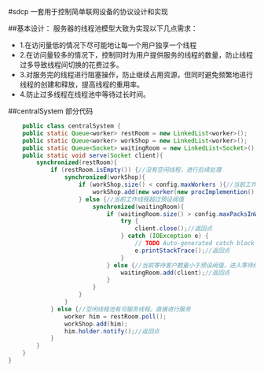 #sdcp
一套用于控制简单联网设备的协议设计和实现

##基本设计：
服务器的线程池模型大致为实现以下几点需求：
- 1.在访问量低的情况下尽可能地让每一个用户独享一个线程
- 2.在访问量较多的情况下，控制同时为用户提供服务的线程的数量，防止线程过多导致线程间切换的花费过多。
- 3.对服务完的线程进行阻塞操作，防止继续占用资源，但同时避免频繁地进行线程的创建和释放，提高线程的重用率。
- 4.防止过多线程在线程池中等待过长时间。

##centralSystem 部分代码
```java
    public class centralSystem {
    public static Queue<worker> restRoom = new LinkedList<worker>();
    public static Queue<worker> workShop = new LinkedList<worker>();
    public static Queue<Socket> waitingRoom = new LinkedList<Socket>();
    public static void serve(Socket client){
    	synchronized(restRoom){
    		if (restRoom.isEmpty()) {//没有空闲线程，进行后续处理
    			synchronized(workShop){
    				if (workShop.size() < config.maxWorkers ){//当前工作线程数量没有超过预设阀值，则分配新线程
    					workShop.add(new worker(new procImplemention(), client));//返回点
    				} else {//当前工作线程超过预设阀值
    					synchronized(waitingRoom){
    						if (waitingRoom.size() > config.maxPacksInWait){//当前等待客户数量超过预设阀值，拒绝服务
    							try {
									client.close();//返回点
								} catch (IOException e) {
									// TODO Auto-generated catch block
									e.printStackTrace();//返回点
								}
    						} else {//当前等待客户数量小于预设阀值，进入等待线程
    							waitingRoom.add(client);//返回点
    						}
    					}
    				}
    			}
    		} else {//空闲线程池有可服务线程。直接进行服务
    			worker him = restRoom.poll();
    			workShop.add(him);   			
    			him.holder.notify();//返回点
    		}
    	}
    }
}
```
